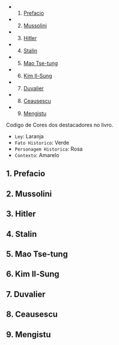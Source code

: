 <!-- vscode-markdown-toc -->
* 1. [Prefacio](#Prefacio)
* 2. [Mussolini](#Mussolini)
* 3. [Hitler](#Hitler)
* 4. [Stalin](#Stalin)
* 5. [Mao Tse-tung](#MaoTse-tung)
* 6. [Kim Il-Sung](#KimIl-Sung)
* 7. [Duvalier](#Duvalier)
* 8. [Ceausescu](#Ceausescu)
* 9. [Mengistu](#Mengistu)

<!-- vscode-markdown-toc-config
	numbering=true
	autoSave=true
	/vscode-markdown-toc-config -->
<!-- /vscode-markdown-toc -->

Codigo de Cores dos destacadores no livro.
- `Ley`: Laranja
- `Fato Historico`: Verde
- `Personagem Historica`: Rosa
- `Contexto`: Amarelo

##  1. <a name='Prefacio'></a>Prefacio

##  2. <a name='Mussolini'></a>Mussolini 

##  3. <a name='Hitler'></a>Hitler

##  4. <a name='Stalin'></a>Stalin

##  5. <a name='MaoTse-tung'></a>Mao Tse-tung

##  6. <a name='KimIl-Sung'></a>Kim Il-Sung

##  7. <a name='Duvalier'></a>Duvalier

##  8. <a name='Ceausescu'></a>Ceausescu

##  9. <a name='Mengistu'></a>Mengistu
